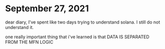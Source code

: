 # September 27, 2021

dear diary, I've spent like two days trying to understand solana. I still do not understand it.

one really important thing that i've learned is that DATA IS SEPARATED FROM THE MFN LOGIC


